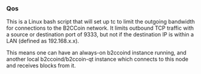 ### Qos ###

This is a Linux bash script that will set up tc to limit the outgoing bandwidth for connections to the B2CCoin network. It limits outbound TCP traffic with a source or destination port of 9333, but not if the destination IP is within a LAN (defined as 192.168.x.x).

This means one can have an always-on b2ccoind instance running, and another local b2ccoind/b2ccoin-qt instance which connects to this node and receives blocks from it.
